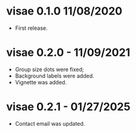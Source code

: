 # visae 0.1.0 11/08/2020

* First release.

# visae 0.2.0 - 11/09/2021

* Group size dots were fixed;
* Background labels were added.
* Vignette was added.

# visae 0.2.1 - 01/27/2025
* Contact email was updated.
